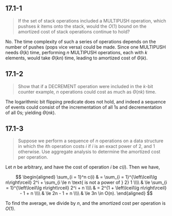 ## 17.1-1

> If the set of stack operations included a $\text{MULTIPUSH}$ operation, which pushses $k$ items onto the stack, would the $O(1)$ bound on the amortized cost of stack operations continue to hold?

No. The time complexity of such a series of operations depends on the number of pushes (pops vice versa) could be made. Since one $\text{MULTIPUSH}$ needs $\Theta(k)$ time, performing $n$ $\text{MULTIPUSH}$ operations, each with $k$ elements, would take $\Theta(kn)$ time, leading to amortized cost of $\Theta(k)$.

## 17.1-2

> Show that if a $\text{DECREMENT}$ operation were included in the $k$-bit counter example, $n$ operations could cost as much as $\Theta(nk)$ time.

The logarithmic bit flipping predicate does not hold, and indeed a sequence of events could consist of the incrementation of all $1$s and decrementation of all $0$s; yielding $\Theta(nk)$.

## 17.1-3

> Suppose we perform a sequence of $n$ operations on a data structure in which the $i$th operation costs $i$ if $i$ is an exact power of $2$, and $1$ otherwise. Use aggregate analysis to determine the amortized cost per operation.

Let $n$ be arbitrary, and have the cost of operation $i$ be $c(i)$. Then we have,

$$
\begin{aligned}
\sum_{i = 1}^n c(i)
  & =   \sum_{i = 1}^{\left\lceil\lg n\right\rceil} 2^i + \sum_{i \le n \text{ is not a power of } 2} 1 \\\\
  & \le \sum_{i = 1}^{\left\lceil\lg n\right\rceil} 2^i + n \\\\
  & =   2^{1 + \left\lceil\lg n\right\rceil} - 1 + n \\\\
  & \le 2n - 1 + n \\\\
  & \le 3n \in O(n).
\end{aligned}
$$

To find the average, we divide by $n$, and the amortized cost per operation is $O(1)$.

